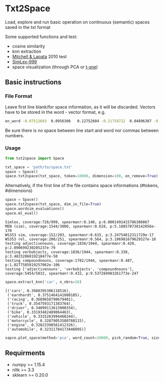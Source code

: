 # Txt2Space

Load, explore and run basic operation on continuous (semantic) spaces saved in the txt format

Some supported functions and test: 
- cosine similarity
- knn extraction
- [Mitchell & Lapata](https://onlinelibrary.wiley.com/doi/full/10.1111/j.1551-6709.2010.01106.x) 2010 test 
- [SimLex-999](https://fh295.github.io/simlex.html)
- space visualization (through PCA or [t-sne](https://lvdmaaten.github.io/tsne/))

## Basic instructions 

### File Format
Leave first line blank/for space information, as it will be discarded.
Vectors have to be stored in the word - vector format, e.g.

```bash
en_word -0.07512683  0.0956306   0.12752604 -0.21758722  0.04896387 -0.3884378 ...
```

Be sure there is no space between line start and word nor commas between numbers.

### Usage
```python
from txt2space import Space

txt_space = 'path/to/space.txt'
space = Space()
space.txt2space(txt_space, token=10000, dimension=100, en_remove=True)
```
Alternatively, if the first line of the file contains space informations (#tokens, #dimensions)

```python
space = Space()
space.txt2space(txt_space, dim_in_file=True)
space.wordsim_evaluations()
space.ml_eval()
```
```
Simlex, coverage:726/999, spearmanr:0.140, p:0.0001491415786380867
MEN (sim), coverage:1544/3000, spearmanr:0.628, p:5.188578738142056e-170
WS353 sim, coverage:152/203, spearmanr:0.615, p:3.24754812311729e-17
WS353 rel, coverage:200/251, spearmanr:0.564, p:3.196981679629327e-18
testing adjectivenouns, coverage:1836/1944, spearmanr:0.420, p:2.090699230205237e-79
testing verbobjects, coverage:1836/1944, spearmanr:0.338, p:3.4823286019218477e-50
testing compoundnouns, coverage:1782/1944, spearmanr:0.487, p:1.0277585019257062e-106
testing ['adjectivenouns', 'verbobjects', 'compoundnouns'], coverage:5454/5832, spearmanr:0.432, p:9.537284983261773e-247
```
```python
space.extract_knn('car', n_nbrs=10)
```
```
[('cars', 0.3988395306118516),
 ('earnhardt', 0.3751464141080185),
 ('racing', 0.3689658790679401),
 ('truck', 0.3547593171383764),
 ('driver', 0.34099113613900334),
 ('bike', 0.33193482489064463),
 ('vehicle', 0.3315263994468244),
 ('motorcycle', 0.32879053580788115),
 ('engine', 0.32823398561412326),
 ('automobile', 0.32311784173446095)]
```
```python
sapce.plot_space(method='pca', word_count=10000, pick_random=True, size=(10, 10))
```
## Requirments
 - numpy >= 1.15.4
 - nltk >= 3.3
 - sklearn >= 0.20.0
